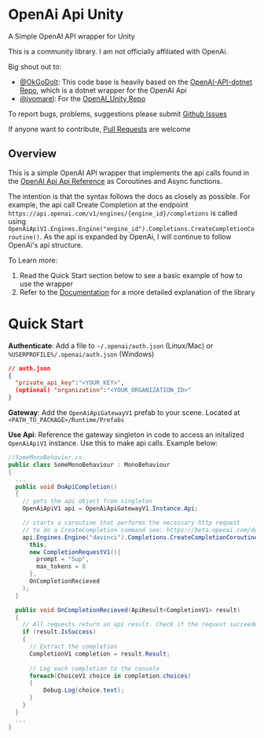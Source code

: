 # OpenAi Api Unity
A Simple OpenAI API wrapper for Unity 

This is a community library. I am not officially affiliated with OpenAi.

Big shout out to:
* [@OkGoDoIt](https://github.com/OkGoDoIt): This code base is heavily based on the [OpenAI-API-dotnet Repo](https://github.com/OkGoDoIt/OpenAI-API-dotnet), which is a dotnet wrapper for the OpenAI Api
* [@ivomarel](https://github.com/ivomarel): For the [OpenAI_Unity Repo](https://github.com/ivomarel/OpenAI_Unity)

To report bugs, problems, suggestions please submit [Github Issues](https://github.com/ivomarel/OpenAI_Unity/issues)

If anyone want to contribute, [Pull Requests](https://github.com/ivomarel/OpenAI_Unity/pulls) are welcome

## Overview
This is a simple OpenAI API wrapper that implements the api calls found in the [OpenAI Api Api Reference](https://beta.openai.com/docs/api-reference) as Coroutines and Async functions. 

The intention is that the syntax follows the docs as closely as possible. For example, the api call Create Completion at the endpoint `https://api.openai.com/v1/engines/{engine_id}/completions` is called using `OpenAiApiV1.Engines.Engine("engine_id").Completions.CreateCompletionCoroutine()`. As the api is expanded by OpenAi, I will continue to follow OpenAi's api structure.

To Learn more:
1. Read the Quick Start section below to see a basic example of how to use the wrapper
2. Refer to the [Documentation](https://github.com/hexthedev/OpenAi-Api-Unity/tree/main/Documentation) for a more detailed explanation of the library

# Quick Start

**Authenticate**:
Add a file to `~/.openai/auth.json` (Linux/Mac) or `%USERPROFILE%/.openai/auth.json` (Windows)

```json
// auth.json
{
  "private_api_key":"<YOUR_KEY>",
  (optional) "organization":"<YOUR_ORGANIZATION_ID>"
}
```

**Gateway**:
Add the `OpenAiApiGatewayV1` prefab to your scene. Located at `<PATH_TO_PACKAGE>/Runtime/Prefabs`

**Use Api**:
Reference the gateway singleton in code to access an initalized `OpenAiApiV1` instance. Use this to make api calls. Example below:

```csharp
//SomeMonoBehavior.cs
public class SomeMonoBehaviour : MonoBehaviour
{
  ...
  public void DoApiCompletion()
  {
    // gets the api object from singleton
    OpenAiApiV1 api = OpenAiApiGatewayV1.Instance.Api;

    // starts a coroutine that performs the necessary http request
    // to do a CreateCompletion command see: https://beta.openai.com/docs/api-reference/create-completion
    api.Engines.Engine("davinci").Completions.CreateCompletionCoroutine(
      this,
      new CompletionRequestV1(){
        prompt = "Sup", 
        max_tokens = 8
      },
      OnCompletionRecieved
    );
  }

  public void OnCompletionRecieved(ApiResult<CompletionV1> result)
  {
    // All requests return an api result. Check if the request succeeded
    if (result.IsSuccess)
    {
      // Extract the completion
      CompletionV1 completion = result.Result;
      
      // Log each completion to the console
      foreach(ChoiceV1 choice in completion.choices)
      {
          Debug.Log(choice.text);
      }
    }
  }
  ...
}
```